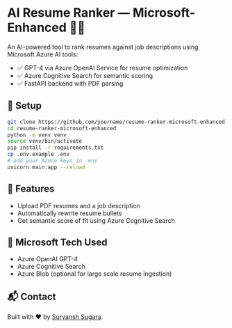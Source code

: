 # AI Resume Ranker — Microsoft-Enhanced 🧠📄

An AI-powered tool to rank resumes against job descriptions using Microsoft Azure AI tools:
- ✅ GPT-4 via Azure OpenAI Service for resume optimization
- ✅ Azure Cognitive Search for semantic scoring
- ✅ FastAPI backend with PDF parsing

## 🔧 Setup
```bash
git clone https://github.com/yourname/resume-ranker-microsoft-enhanced
cd resume-ranker-microsoft-enhanced
python -m venv venv
source venv/bin/activate
pip install -r requirements.txt
cp .env.example .env
# add your Azure keys in .env
uvicorn main:app --reload
```

## 🧪 Features
- Upload PDF resumes and a job description
- Automatically rewrite resume bullets
- Get semantic score of fit using Azure Cognitive Search

## 💼 Microsoft Tech Used
- Azure OpenAI GPT-4
- Azure Cognitive Search
- Azure Blob (optional for large scale resume ingestion)

## 📬 Contact
Built with ❤️ by [Suryansh Sugara](https://github.com/suryanshsugara).
